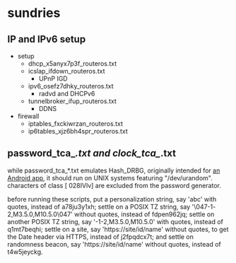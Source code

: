 sundries
============================

IP and IPv6 setup
----------------------------
+ setup
  + dhcp_x5anyx7p3f_routeros.txt
  + icslap_ifdown_routeros.txt
    + UPnP IGD
  + ipv6_osefz7dhky_routeros.txt
    + radvd and DHCPv6
  + tunnelbroker_ifup_routeros.txt
    + DDNS
+ firewall
  + iptables_fxckiwrzan_routeros.txt
  + ip6tables_xjz6bh4spr_routeros.txt

password_tca_*.txt and clock_tca_*.txt
----------------------------
while password_tca_*.txt emulates Hash_DRBG, originally intended for
[an Android app](https://github.com/chrisgch/tca),
it should run on UNIX systems featuring "/dev/urandom".
characters of class [ 028IVlv] are excluded
from the password generator. 

before running these scripts,
put a personalization string, say 'abc' with quotes,
instead of a78ju3y1xh;
settle on a POSIX TZ string, say '\047<CET>-1<CEST>-2,M3.5.0,M10.5.0\047'
without quotes, instead of fdpen962jq;
settle on another POSIX TZ string, say '<CET>-1<CEST>-2,M3.5.0,M10.5.0'
with quotes, instead of q1mt7beqhi;
settle on a site, say 'https://site/id/name' without quotes,
to get the Date header via HTTPS, instead of j2fpqdcx7t; and
settle on randomness beacon, say 'https://site/id/name' without quotes,
instead of t4w5jeyckg.

